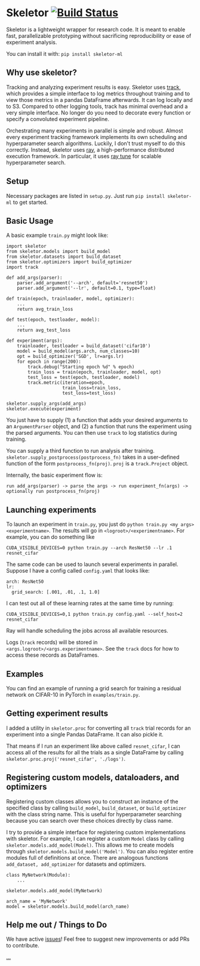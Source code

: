 # Skeletor [![Build Status](https://travis-ci.org/noahgolmant/skeletor.svg?branch=master)](https://travis-ci.org/noahgolmant/skeletor)

Skeletor is a lightweight wrapper for research code. It is meant to enable fast, parallelizable prototyping without sacrificing reproducibility or ease of experiment analysis.

You can install it with: `pip install skeletor-ml`

## Why use skeletor?

Tracking and analyzing experiment results is easy. Skeletor uses [track](https://github.com/richardliaw/track), which provides a simple interface to log metrics throughout training and to view those metrics in a pandas DataFrame afterwards. It can log locally and to S3. Compared to other logging tools, track has minimal overhead and a very simple interface. No longer do you need to decorate every function or specify a convoluted experiment pipeline.

Orchestrating many experiments in parallel is simple and robust. Almost every experiment tracking framework implements its own scheduling and hyperparameter search algorithms. Luckily, I don't trust myself to do this correctly. Instead, skeletor uses [ray](https://github.com/ray-project/ray), a high-performance distributed execution framework. In particular, it uses [ray tune](https://ray.readthedocs.io/en/latest/tune.html) for scalable hyperparameter search. 

## Setup

Necessary packages are listed in `setup.py`.
Just run `pip install skeletor-ml` to get started.

## Basic Usage

A basic example `train.py` might look like:

```
import skeletor
from skeletor.models import build_model
from skeletor.datasets import build_dataset
from skeletor.optimizers import build_optimizer
import track

def add_args(parser):
    parser.add_argument('--arch', default='resnet50')
    parser.add_argument('--lr', default=0.1, type=float)

def train(epoch, trainloader, model, optimizer):
    ...
    return avg_train_loss

def test(epoch, testloader, model):
    ...
    return avg_test_loss

def experiment(args):
    trainloader, testloader = build_dataset('cifar10')
    model = build_model(args.arch, num_classes=10)
    opt = build_optimizer('SGD', lr=args.lr)
    for epoch in range(200):
        track.debug("Starting epoch %d" % epoch)
        train_loss = train(epoch, trainloader, model, opt)
        test_loss = test(epoch, testloader, model)
        track.metric(iteration=epoch,
                     train_loss=train_loss,
                     test_loss=test_loss)

skeletor.supply_args(add_args)
skeletor.execute(experiment)
```

You just have to supply (1) a function that adds your desired arguments to an `ArgumentParser` object, and (2) a function that runs the experiment using the parsed arguments. You can then use `track` to log statistics during training.

You can supply a third function to run analysis after training. `skeletor.supply_postprocess(postprocess_fn)` takes in a user-defined function of the form `postprocess_fn(proj)`. `proj` is a `track.Project` object.

Internally, the basic experiment flow is:

`run add_args(parser) -> parse the args -> run experiment_fn(args) -> optionally run postprocess_fn(proj)`

## Launching experiments

To launch an experiment in `train.py`, you just do `python train.py <my args> <experimentname>`. The results will go in `<logroot>/<experimentname>`. For example, you can do something like

`CUDA_VISIBLE_DEVICES=0 python train.py --arch ResNet50 --lr .1 resnet_cifar`


The same code can be used to launch several experiments in parallel. Suppose I have a config called `config.yaml` that looks like:

```
arch: ResNet50
lr:
  grid_search: [.001, .01, .1, 1.0]
```

I can test out all of these learning rates at the same time by running:

`CUDA_VISIBLE_DEVICES=0,1 python train.py config.yaml --self_host=2 resnet_cifar`

Ray will handle scheduling the jobs across all available resources.

Logs (`track` records) will be stored in `<args.logroot>/<args.experimentname>`.
See the `track` docs for how to access these records as DataFrames.

## Examples

You can find an example of running a grid search for training a residual network on CIFAR-10 in PyTorch in `examples/train.py`.


## Getting experiment results

I added a utility in `skeletor.proc` for converting all `track` trial records for an experiment into a single Pandas DataFrame. It can also pickle it.

That means if I run an experiment like above called `resnet_cifar`, I can access all of the results for all the trials as a single DataFrame by calling `skeletor.proc.proj('resnet_cifar', './logs')`.

## Registering custom models, dataloaders, and optimizers

Registering custom classes allows you to construct an instance of the specified class by calling `build_model`, `build_dataset`, or `build_optimizer` with the class string name. This is useful for hyperparameter searching because you can search over these choices directly by class name.

I try to provide a simple interface for registering custom implementations with skeletor. For example, I can register a custom `Model` class by calling `skeletor.models.add_model(Model)`. This allows me to create models through `skeletor.models.build_model('Model')`. You can also register entire modules full of definitions at once. There are analogous functions `add_dataset, add_optimizer` for datasets and optimizers.

```
class MyNetwork(Module):
    ...

skeletor.models.add_model(MyNetwork)

arch_name = 'MyNetwork'
model = skeletor.models.build_model(arch_name)
```

## Help me out / Things to Do

We have active [issues](https://github.com/noahgolmant/skeletor/issues)! Feel free to suggest new improvements or add PRs to contribute.

[...](https://www.youtube.com/watch?v=g20_8-TPyTQ)
